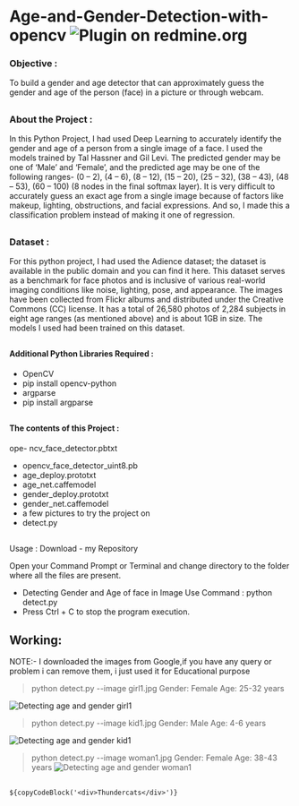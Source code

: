 # Age-and-Gender-Detection-with-opencv  <img alt="Plugin on redmine.org" src="https://img.shields.io/redmine/plugin/stars/redmine_xlsx_format_issue_exporter">

### Objective :
To build a gender and age detector that can approximately guess the gender and age of the person (face) in a picture or through webcam.
##

### About the Project :
In this Python Project, I had used Deep Learning to accurately identify the gender and age of a person from a single image of a face. I used the models trained by Tal Hassner and Gil Levi. The predicted gender may be one of ‘Male’ and ‘Female’, and the predicted age may be one of the following ranges- (0 – 2), (4 – 6), (8 – 12), (15 – 20), (25 – 32), (38 – 43), (48 – 53), (60 – 100) (8 nodes in the final softmax layer). It is very difficult to accurately guess an exact age from a single image because of factors like makeup, lighting, obstructions, and facial expressions. And so, I made this a classification problem instead of making it one of regression.

##

### Dataset :
For this python project, I had used the Adience dataset; the dataset is available in the public domain and you can find it here. This dataset serves as a benchmark for face photos and is inclusive of various real-world imaging conditions like noise, lighting, pose, and appearance. The images have been collected from Flickr albums and distributed under the Creative Commons (CC) license. It has a total of 26,580 photos of 2,284 subjects in eight age ranges (as mentioned above) and is about 1GB in size. The models I used had been trained on this dataset.

##

#### Additional Python Libraries Required :
- OpenCV
 - pip install opencv-python
- argparse
 - pip install argparse
 ##
#### The contents of this Project :
ope- ncv_face_detector.pbtxt
- opencv_face_detector_uint8.pb
- age_deploy.prototxt
- age_net.caffemodel
- gender_deploy.prototxt
- gender_net.caffemodel
- a few pictures to try the project on
- detect.py
##
Usage :
Download - my Repository

Open your Command Prompt or Terminal and change directory to the folder where all the files are present.
- Detecting Gender and Age of face in Image Use Command :
      python detect.py
- Press Ctrl + C to stop the program execution.
##
## Working:
NOTE:- I downloaded the images from Google,if you have any query or problem i can remove them, i just used it for Educational purpose
>python detect.py --image girl1.jpg
Gender: Female
Age: 25-32 years

![Detecting age and gender girl1](https://user-images.githubusercontent.com/75518471/142718398-4c7300fe-e673-49ab-90f1-fdccf876f825.png)


>python detect.py --image kid1.jpg
Gender: Male
Age: 4-6 years

![Detecting age and gender kid1](https://user-images.githubusercontent.com/75518471/142718408-f92df664-15bc-494c-9089-34ec0041d462.png)
 

>python detect.py --image woman1.jpg
Gender: Female
Age: 38-43 years
![Detecting age and gender woman1](https://user-images.githubusercontent.com/75518471/142718410-a4f4d587-2602-495e-96e3-b6c1913cd414.png)

##
`${copyCodeBlock('<div>Thundercats</div>')}`
